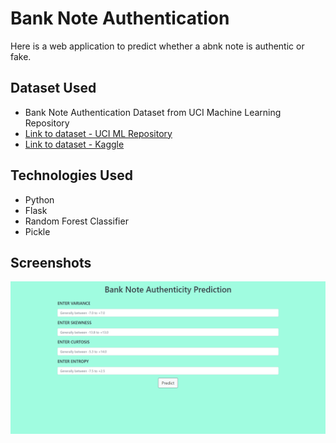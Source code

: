 # Bank Note Authentication

Here is a web application to predict whether a abnk note is authentic or fake.

## Dataset Used
* Bank Note Authentication Dataset from UCI Machine Learning Repository 
* [Link to dataset - UCI ML Repository](https://archive.ics.uci.edu/ml/datasets/banknote+authentication)
* [Link to dataset - Kaggle](https://www.kaggle.com/ritesaluja/bank-note-authentication-uci-data)

## Technologies Used
* Python 
* Flask
* Random Forest Classifier
* Pickle

## Screenshots

![Screenshot](screenshots/1.png)